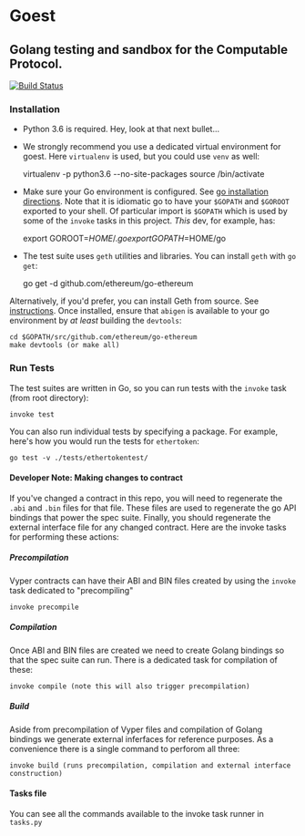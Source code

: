 # Goest

## Golang testing and sandbox for the Computable Protocol.
[![Build Status](https://travis-ci.org/computablelabs/goest.svg?branch=master)](https://travis-ci.org/computablelabs/goest)

### Installation
- Python 3.6 is required. Hey, look at that next bullet...
- We strongly recommend you use a dedicated virtual environment for goest. Here `virtualenv` is used, but you could use `venv` as well:

    virtualenv -p python3.6 --no-site-packages <path-to-virtual-env-dir>
    source <path-to-virtual-env-dir>/bin/activate

- Make sure your Go environment is configured. See [go installation directions](https://golang.org/doc/install). Note that it is idiomatic go to have your
  `$GOPATH` and `$GOROOT` exported to your shell. Of particular import is `$GOPATH` which is used by some of the `invoke` tasks in this project. _This_ dev,
  for example, has:

    export GOROOT=$HOME/.go
    export GOPATH=$HOME/go

- The test suite uses `geth` utilities and libraries. You can install `geth` with `go get`:

    go get -d github.com/ethereum/go-ethereum

Alternatively, if you'd prefer, you can install Geth from source. See [instructions](https://github.com/ethereum/go-ethereum/wiki/Installing-Geth).
Once installed, ensure that `abigen` is available to your go environment by _at least_ building the `devtools`:

    cd $GOPATH/src/github.com/ethereum/go-ethereum
    make devtools (or make all)

### Run Tests
The test suites are written in Go, so you can run tests with the `invoke` task (from root directory):

    invoke test

You can also run individual tests by specifying a package. For example, here's how you would run the tests for `ethertoken`:

    go test -v ./tests/ethertokentest/

#### Developer Note: Making changes to contract
If you've changed a contract in this repo, you will need to regenerate the `.abi` and `.bin` files for that file. These files are used to regenerate the go API bindings that power the spec suite.
Finally, you should regenerate the external interface file for any changed contract. Here are the invoke tasks for performing these actions:

##### Precompilation
Vyper contracts can have their ABI and BIN files created by using the `invoke` task dedicated to "precompiling"

    invoke precompile

##### Compilation
Once ABI and BIN files are created we need to create Golang bindings so that the spec suite can run. There is a dedicated task for compilation of these:

    invoke compile (note this will also trigger precompilation)

##### Build
Aside from precompilation of Vyper files and  compilation of Golang bindings we generate external inferfaces for reference purposes. As a convenience there is a
single command to perforom all three:

    invoke build (runs precompilation, compilation and external interface construction)

#### Tasks file
You can see all the commands available to the invoke task runner in `tasks.py`
